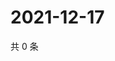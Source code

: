 # 2021-12-17

共 0 条

<!-- BEGIN WEIBO -->
<!-- 最后更新时间 Fri Dec 17 2021 02:00:54 GMT+0800 (China Standard Time) -->

<!-- END WEIBO -->
